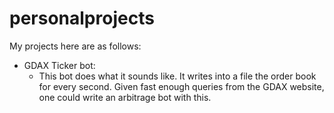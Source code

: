 # personalprojects

My projects here are as follows:

* GDAX Ticker bot:
	* This bot does what it sounds like. It writes into a file 	the order book for every second. Given fast enough queries 	from the GDAX website, one could write an arbitrage bot 	with this.